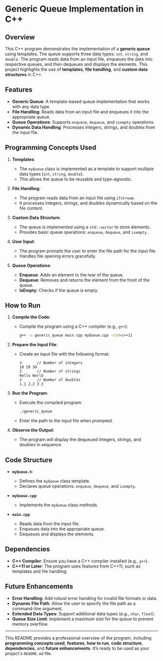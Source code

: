 # Generic Queue Implementation in C++

## Overview
This C++ program demonstrates the implementation of a **generic queue** using templates. The queue supports three data types: `int`, `string`, and `double`. The program reads data from an input file, enqueues the data into respective queues, and then dequeues and displays the elements. This project highlights the use of **templates**, **file handling**, and **custom data structures** in C++.

## Features
- **Generic Queue**: A template-based queue implementation that works with any data type.
- **File Handling**: Reads data from an input file and enqueues it into the appropriate queue.
- **Queue Operations**: Supports `enqueue`, `dequeue`, and `isempty` operations.
- **Dynamic Data Handling**: Processes integers, strings, and doubles from the input file.

## Programming Concepts Used
1. **Templates**:
   - The `myQueue` class is implemented as a template to support multiple data types (`int`, `string`, `double`).
   - This allows the queue to be reusable and type-agnostic.

2. **File Handling**:
   - The program reads data from an input file using `ifstream`.
   - It processes integers, strings, and doubles dynamically based on the file content.

3. **Custom Data Structure**:
   - The queue is implemented using a `std::vector` to store elements.
   - Provides basic queue operations: `enqueue`, `dequeue`, and `isempty`.

4. **User Input**:
   - The program prompts the user to enter the file path for the input file.
   - Handles file opening errors gracefully.

5. **Queue Operations**:
   - **Enqueue**: Adds an element to the rear of the queue.
   - **Dequeue**: Removes and returns the element from the front of the queue.
   - **IsEmpty**: Checks if the queue is empty.

## How to Run
1. **Compile the Code**:
   - Compile the program using a C++ compiler (e.g., `g++`):
     ```bash
     g++ -o generic_queue main.cpp myQueue.cpp -std=c++11
     ```

2. **Prepare the Input File**:
   - Create an input file with the following format:
     ```
     3       // Number of integers
     10 20 30
     2       // Number of strings
     Hello World
     3       // Number of doubles
     1.1 2.2 3.3
     ```

3. **Run the Program**:
   - Execute the compiled program:
     ```bash
     ./generic_queue
     ```
   - Enter the path to the input file when prompted.

4. **Observe the Output**:
   - The program will display the dequeued integers, strings, and doubles in sequence.

## Code Structure
- **`myQueue.h`**:
  - Defines the `myQueue` class template.
  - Declares queue operations: `enqueue`, `dequeue`, and `isempty`.

- **`myQueue.cpp`**:
  - Implements the `myQueue` class methods.

- **`main.cpp`**:
  - Reads data from the input file.
  - Enqueues data into the appropriate queue.
  - Dequeues and displays the elements.

## Dependencies
- **C++ Compiler**: Ensure you have a C++ compiler installed (e.g., `g++`).
- **C++11 or Later**: The program uses features from C++11, such as templates and file handling.

## Future Enhancements
- **Error Handling**: Add robust error handling for invalid file formats or data.
- **Dynamic File Path**: Allow the user to specify the file path as a command-line argument.
- **Extended Data Types**: Support additional data types (e.g., `char`, `float`).
- **Queue Size Limit**: Implement a maximum size for the queue to prevent memory overflow.

---

This README provides a professional overview of the program, including **programming concepts used**, **features**, **how to run**, **code structure**, **dependencies**, and **future enhancements**. It’s ready to be used as your project's `README.md` file.
